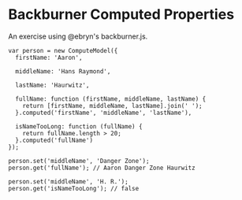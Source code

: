 # Backburner Computed Properties

An exercise using @ebryn's backburner.js. 

```
var person = new ComputeModel({
  firstName: 'Aaron',

  middleName: 'Hans Raymond',

  lastName: 'Haurwitz',

  fullName: function (firstName, middleName, lastName) {
    return [firstName, middleName, lastName].join(' ');
  }.computed('firstName', 'middleName', 'lastName'),

  isNameTooLong: function (fullName) {
    return fullName.length > 20;
  }.computed('fullName')
});
```

```
person.set('middleName', 'Danger Zone');
person.get('fullName'); // Aaron Danger Zone Haurwitz
```

```
person.set('middleName', 'H. R.');
person.get('isNameTooLong'); // false
```